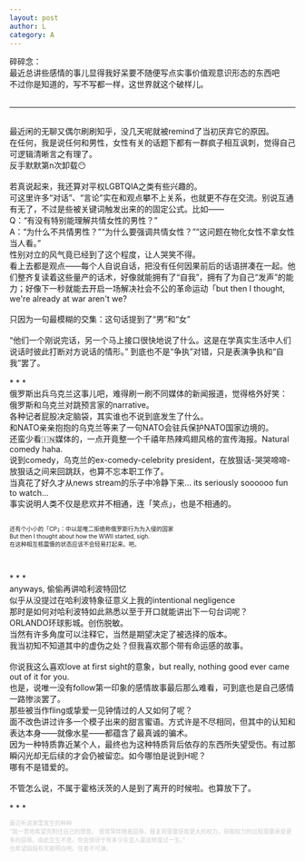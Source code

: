 ```yaml
---
layout: post
author: L
category: A
---
```


碎碎念：<br>
最近总讲些感情的事儿显得我好呆要不随便写点实事价值观意识形态的东西吧<br>
不过你是知道的，写不写都一样，这世界就这个破样儿。<br>
<br>
* * *
<br>
最近闲的无聊又偶尔刷刷知乎，没几天呢就被remind了当初厌弃它的原因。<br>
在任何，我是说任何和男性，女性有关的话题下都有一群疯子相互讽刺，觉得自己可逻辑清晰言之有理了。<br>
反手默默第n次卸载😶<br>
 <br>
若真说起来，我还算对平权LGBTQIA之类有些兴趣的。<br>
可这里许多“对话”、“言论”实在和观点攀不上关系，也就更不存在交流。别说互通有无了，不过是些被关键词触发出来的的固定公式。比如——<br>
Q：“有没有特别能理解共情女性的男性？”<br>
A：“为什么不共情男性？”“为什么要强调共情女性？”“这问题在物化女性不拿女性当人看。”<br>
性别对立的风气竟已经到了这个程度，让人哭笑不得。<br>
看上去都是观点——每个人自说自话，把没有任何因果前后的话语拼凑在一起。他们整齐复读着这些量产的话术，好像就能拥有了“自我”，拥有了为自己“发声”的能力；好像下一秒就能去开启一场解决社会不公的革命运动「but then I thought, we're already at war aren't we?<br>
<br>
只因为一句最模糊的交集：这句话提到了“男”和“女”<br>
<br>
“他们一个刚说完话，另一个马上接口很快地说了什么。这是在学真实生活中人们说话时彼此打断对方说话的情形。”
到底也不是“争执”对错，只是表演争执和“自我”罢了。<br>
 <br>
* * *
<br>
俄罗斯出兵乌克兰这事儿吧，难得刷一刷不同媒体的新闻报道，觉得格外好笑：<br>
俄罗斯和乌克兰对跳预言家的narrative。<br>
各种记者屁股决定脑袋，其实谁也不说到底发生了什么。<br>
和NATO亲亲抱抱的乌克兰等来了一句NATO会驻兵保护NATO国家边境的。<br>
还蛮少看🇮🇳媒体的，一点开竟整一个千禧年热辣鸡翅风格的宣传海报。Natural comedy haha.<br>
说到comedy，乌克兰的ex-comedy-celebrity president，在放狠话-哭哭啼啼-放狠话之间来回跳跃，也算不忘本职工作了。<br>
当真花了好久才从news stream的乐子中冷静下来... its seriously soooooo fun to watch…<br>
事实说明人类不仅是悲欢并不相通，连「笑点」，也是不相通的。<br>
<br>
<p style = "font-size:10px">还有个小小的「CP」：中以是唯二拒绝称俄罗斯行为为入侵的国家<br>
But then I thought about how the WWII started, sigh.<br>
在这种相互核震慑的状态应该不会轻易打起来。吧。</p><br>
<br>
* * *
<br>
anyways, 偷偷再讲哈利波特回忆<br>
似乎从没提过在哈利波特象征意义上我的intentional negligence<br>
那时是如何对哈利波特如此熟悉以至于开口就能讲出下一句台词呢？<br>
ORLANDO环球影城。创伤脱敏。<br>
当然有许多角度可以注释它，当然是期望决定了被选择的版本。<br>
我当初知不知道其中的虚伪之处？但我喜欢那个带有命运感的故事。<br>
 <br>
你说我这么喜欢love at first sight的意象，but really, nothing good ever came out of it for you.<br>
也是，说唯一没有follow第一印象的感情故事最后那么难看，可到底也是自己感情一路惨淡罢了。<br>
那些被当作fling或挚爱一见钟情过的人又如何了呢？<br>
面不改色讲过许多一个模子出来的甜言蜜语。方式许是不尽相同，但其中的认知和表达本身——就像水星——都蕴含了最真诚的骗术。<br>
因为一种特质靠近某个人，最终也为这种特质背后依存的东西所失望受伤。有过那瞬闪光却无后续的才会仍被留恋。如今哪怕是说到H呢？<br>
哪有不是错爱的。<br>
 <br>
不管怎么说，不属于霍格沃茨的人是到了离开的时候啦。也算放下了。<br>
<br>
* * *
<br>
<p style="font-size:10px;color:#cdcdcd">最近听说家里发生的种种<br>
“我一贯地希望克制住自己的恨意。 恨常常伴随着屈辱，报复则需要获取更大的权力，获取权力的过程需要承受更多的屈辱。由此生生不息。你会惊讶于有多少东亚人是这样度过一生。”<br>
也希望姐姐有天能明白吧。往者不可谏。<br>
